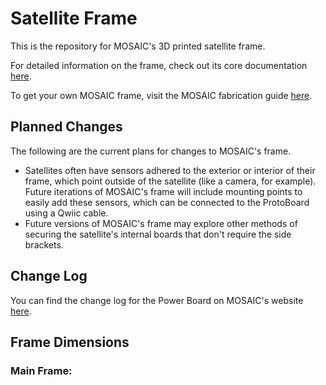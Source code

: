 # Satellite Frame

This is the repository for MOSAIC's 3D printed satellite frame.

For detailed information on the frame, check out its core documentation [here](https://www.mosaicsat.org/core_documentation/hardware/frame/).

To get your own MOSAIC frame, visit the MOSAIC fabrication guide [here](https://www.mosaicsat.org/getting_mosaic/).

## Planned Changes

The following are the current plans for changes to MOSAIC's frame. 

- Satellites often have sensors adhered to the exterior or interior of their frame, which point outside of the satellite (like a camera, for example). Future iterations of MOSAIC's frame will include mounting points to easily add these sensors, which can be connected to the ProtoBoard using a Qwiic cable. 
- Future versions of MOSAIC's frame may explore other methods of securing the satellite's internal boards that don't require the side brackets. 

## Change Log

You can find the change log for the Power Board on MOSAIC's website [here](https://www.mosaicsat.org/core_documentation/hardware/frame/change_log/). 

## Frame Dimensions

### Main Frame:

